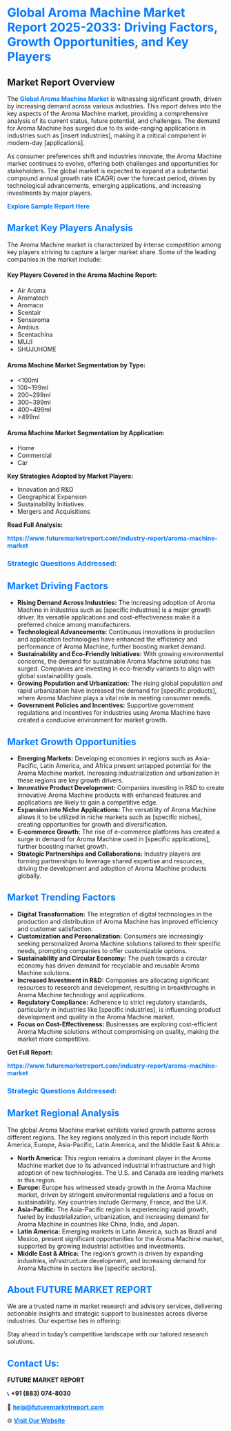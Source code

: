 <h1 style="color: #007BFF;">Global Aroma Machine Market Report 2025-2033: Driving Factors, Growth Opportunities, and Key Players</h1>

<section id="overview">
<h2>Market Report Overview</h2>
<p>The <a href="https://www.futuremarketreport.com/industry-report/aroma-machine-market" style="color: #007BFF; text-decoration: none;"><strong>Global Aroma Machine Market</strong></a> is witnessing significant growth, driven by increasing demand across various industries. This report delves into the key aspects of the Aroma Machine market, providing a comprehensive analysis of its current status, future potential, and challenges. The demand for Aroma Machine has surged due to its wide-ranging applications in industries such as [insert industries], making it a critical component in modern-day [applications].</p>
<p>As consumer preferences shift and industries innovate, the Aroma Machine market continues to evolve, offering both challenges and opportunities for stakeholders. The global market is expected to expand at a substantial compound annual growth rate (CAGR) over the forecast period, driven by technological advancements, emerging applications, and increasing investments by major players.</p>
</section>

<section id="overview">
<p><a href="https://www.futuremarketreport.com/request-sample/reportId=106028" style="color: #007BFF; text-decoration: none;"><strong>Explore Sample Report Here</strong></a></p>
</section>

<section id="key-players">
<h2 style="color: #007BFF;">Market Key Players Analysis</h2>
<p>The Aroma Machine market is characterized by intense competition among key players striving to capture a larger market share. Some of the leading companies in the market include:</p>
<h4>Key Players Covered in the Aroma Machine Report:</h4>
<ul><li>Air Aroma</li><li>Aromatech</li><li>Aromaco</li><li>Scentair</li><li>Sensaroma</li><li>Ambius</li><li>Scentachina</li><li>MUJI</li><li>SHUJUHOME</li></ul>
<h4>Aroma Machine Market Segmentation by Type:</h4>
<ul><li>&lt;100ml</li><li>100~199ml</li><li>200~299ml</li><li>300~399ml</li><li>400~499ml</li><li>&gt;499ml</li></ul>

<h4>Aroma Machine Market Segmentation by Application:</h4>
<ul><li>Home</li><li>Commercial</li><li>Car</li></ul>
<p><strong>Key Strategies Adopted by Market Players:</strong></p>
<ul>
<li>Innovation and R&D</li>
<li>Geographical Expansion</li>
<li>Sustainability Initiatives</li>
<li>Mergers and Acquisitions</li>
</ul>
</section>

<section>
<p><strong>Read Full Analysis: </strong></p><a href="https://www.futuremarketreport.com/industry-report/aroma-machine-market" style="color: #007BFF; text-decoration: none;"><strong>https://www.futuremarketreport.com/industry-report/aroma-machine-market</strong></a>
<h3 style="color: #007BFF;">Strategic Questions Addressed:</h3>
</section>

<section id="driving-factors">
<h2 style="color: #007BFF;">Market Driving Factors</h2>
<ul>
<li><strong>Rising Demand Across Industries:</strong> The increasing adoption of Aroma Machine in industries such as [specific industries] is a major growth driver. Its versatile applications and cost-effectiveness make it a preferred choice among manufacturers.</li>
<li><strong>Technological Advancements:</strong> Continuous innovations in production and application technologies have enhanced the efficiency and performance of Aroma Machine, further boosting market demand.</li>
<li><strong>Sustainability and Eco-Friendly Initiatives:</strong> With growing environmental concerns, the demand for sustainable Aroma Machine solutions has surged. Companies are investing in eco-friendly variants to align with global sustainability goals.</li>
<li><strong>Growing Population and Urbanization:</strong> The rising global population and rapid urbanization have increased the demand for [specific products], where Aroma Machine plays a vital role in meeting consumer needs.</li>
<li><strong>Government Policies and Incentives:</strong> Supportive government regulations and incentives for industries using Aroma Machine have created a conducive environment for market growth.</li>
</ul>
</section>

<section id="growth-opportunities">
<h2 style="color: #007BFF;">Market Growth Opportunities</h2>
<ul>
<li><strong>Emerging Markets:</strong> Developing economies in regions such as Asia-Pacific, Latin America, and Africa present untapped potential for the Aroma Machine market. Increasing industrialization and urbanization in these regions are key growth drivers.</li>
<li><strong>Innovative Product Development:</strong> Companies investing in R&D to create innovative Aroma Machine products with enhanced features and applications are likely to gain a competitive edge.</li>
<li><strong>Expansion into Niche Applications:</strong> The versatility of Aroma Machine allows it to be utilized in niche markets such as [specific niches], creating opportunities for growth and diversification.</li>
<li><strong>E-commerce Growth:</strong> The rise of e-commerce platforms has created a surge in demand for Aroma Machine used in [specific applications], further boosting market growth.</li>
<li><strong>Strategic Partnerships and Collaborations:</strong> Industry players are forming partnerships to leverage shared expertise and resources, driving the development and adoption of Aroma Machine products globally.</li>
</ul>
</section>

<section id="trending-factors">
<h2 style="color: #007BFF;">Market Trending Factors</h2>
<ul>
<li><strong>Digital Transformation:</strong> The integration of digital technologies in the production and distribution of Aroma Machine has improved efficiency and customer satisfaction.</li>
<li><strong>Customization and Personalization:</strong> Consumers are increasingly seeking personalized Aroma Machine solutions tailored to their specific needs, prompting companies to offer customizable options.</li>
<li><strong>Sustainability and Circular Economy:</strong> The push towards a circular economy has driven demand for recyclable and reusable Aroma Machine solutions.</li>
<li><strong>Increased Investment in R&D:</strong> Companies are allocating significant resources to research and development, resulting in breakthroughs in Aroma Machine technology and applications.</li>
<li><strong>Regulatory Compliance:</strong> Adherence to strict regulatory standards, particularly in industries like [specific industries], is influencing product development and quality in the Aroma Machine market.</li>
<li><strong>Focus on Cost-Effectiveness:</strong> Businesses are exploring cost-efficient Aroma Machine solutions without compromising on quality, making the market more competitive.</li>
</ul>
</section>

<section>
<p><strong>Get Full Report: </strong></p><a href="https://www.futuremarketreport.com/industry-report/aroma-machine-market" style="color: #007BFF; text-decoration: none;"><strong>https://www.futuremarketreport.com/industry-report/aroma-machine-market</strong></a>
<h3 style="color: #007BFF;">Strategic Questions Addressed:</h3>
</section>


<section id="regional-analysis">
<h2 style="color: #007BFF;">Market Regional Analysis</h2>
<p>The global Aroma Machine market exhibits varied growth patterns across different regions. The key regions analyzed in this report include North America, Europe, Asia-Pacific, Latin America, and the Middle East & Africa:</p>
<ul>
<li><strong>North America:</strong> This region remains a dominant player in the Aroma Machine market due to its advanced industrial infrastructure and high adoption of new technologies. The U.S. and Canada are leading markets in this region.</li>
<li><strong>Europe:</strong> Europe has witnessed steady growth in the Aroma Machine market, driven by stringent environmental regulations and a focus on sustainability. Key countries include Germany, France, and the U.K.</li>
<li><strong>Asia-Pacific:</strong> The Asia-Pacific region is experiencing rapid growth, fueled by industrialization, urbanization, and increasing demand for Aroma Machine in countries like China, India, and Japan.</li>
<li><strong>Latin America:</strong> Emerging markets in Latin America, such as Brazil and Mexico, present significant opportunities for the Aroma Machine market, supported by growing industrial activities and investments.</li>
<li><strong>Middle East & Africa:</strong> The region’s growth is driven by expanding industries, infrastructure development, and increasing demand for Aroma Machine in sectors like [specific sectors].</li>
</ul>
</section>

<footer>
<h2 style="color: #007BFF;">About FUTURE MARKET REPORT</h2>
<p>We are a trusted name in market research and advisory services, delivering actionable insights and strategic support to businesses across diverse industries. Our expertise lies in offering:</p>

<p>Stay ahead in today’s competitive landscape with our tailored research solutions.</p>

<h2 style="color: #007BFF;">Contact Us:</h2>
<p><strong>FUTURE MARKET REPORT</strong></p>
<p>📞 <strong>+91 (883) 074-8030</strong></p>
<p>📧 <strong><a href="mailto:help@futuremarketreport.com" style="color: #007BFF;">help@futuremarketreport.com</a></strong></p>
<p>🌐 <strong><a href="https://www.futuremarketreport.com/" style="color: #007BFF;">Visit Our Website</a></strong></p>
</footer>